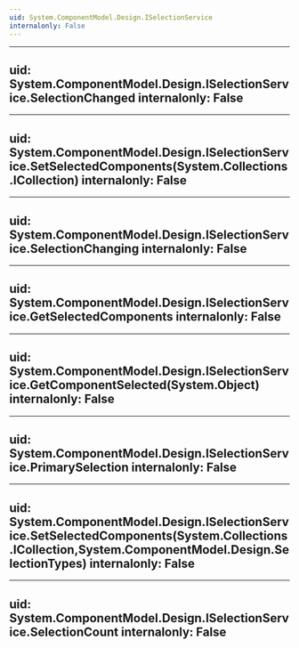 ```yaml
---
uid: System.ComponentModel.Design.ISelectionService
internalonly: False
---
```


---
uid: System.ComponentModel.Design.ISelectionService.SelectionChanged
internalonly: False
---

---
uid: System.ComponentModel.Design.ISelectionService.SetSelectedComponents(System.Collections.ICollection)
internalonly: False
---

---
uid: System.ComponentModel.Design.ISelectionService.SelectionChanging
internalonly: False
---

---
uid: System.ComponentModel.Design.ISelectionService.GetSelectedComponents
internalonly: False
---

---
uid: System.ComponentModel.Design.ISelectionService.GetComponentSelected(System.Object)
internalonly: False
---

---
uid: System.ComponentModel.Design.ISelectionService.PrimarySelection
internalonly: False
---

---
uid: System.ComponentModel.Design.ISelectionService.SetSelectedComponents(System.Collections.ICollection,System.ComponentModel.Design.SelectionTypes)
internalonly: False
---

---
uid: System.ComponentModel.Design.ISelectionService.SelectionCount
internalonly: False
---
